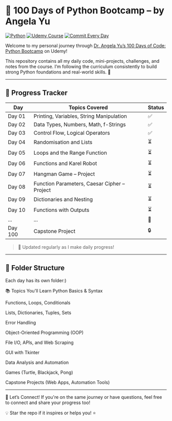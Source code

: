 # 🐍 100 Days of Python Bootcamp – by Angela Yu

[![Python](https://img.shields.io/badge/Python-3.x-blue?logo=python)](https://www.python.org/)
[![Udemy Course](https://img.shields.io/badge/Udemy-Angela%20Yu's%20Bootcamp-purple?logo=Udemy)](https://www.udemy.com/course/100-days-of-code/)
[![Commit Every Day](https://img.shields.io/badge/Commit-Every%20Day-brightgreen?logo=github)](https://github.com/)



Welcome to my personal journey through [Dr. Angela Yu’s 100 Days of Code: Python Bootcamp](https://www.udemy.com/course/100-days-of-code/) on Udemy!

This repository contains all my daily code, mini-projects, challenges, and notes from the course. I’m following the curriculum consistently to build strong Python foundations and real-world skills. 💪

---

## 📅 Progress Tracker

| Day  | Topics Covered                                      | Status |
|------|-----------------------------------------------------|--------|
| Day 01 | Printing, Variables, String Manipulation           | ✅     |
| Day 02 | Data Types, Numbers, Math, f-Strings               | ✅     |
| Day 03 | Control Flow, Logical Operators                    | ✅     |
| Day 04 | Randomisation and Lists                            | ⏳     |
| Day 05 | Loops and the Range Function                       | ⏳     |
| Day 06 | Functions and Karel Robot                          | ⏳     |
| Day 07 | Hangman Game – Project                             | ⏳     |
| Day 08 | Function Parameters, Caesar Cipher – Project       | ⏳     |
| Day 09 | Dictionaries and Nesting                           | ⏳     |
| Day 10 | Functions with Outputs                             | ⏳     |
| ...    | ...                                                 | 🚧     |
| Day 100 | Capstone Project                                   | 🔒     |

> 🔁 Updated regularly as I make daily progress!

---

## 📁 Folder Structure

Each day has its own folder:)

📚 Topics You'll Learn
Python Basics & Syntax

Functions, Loops, Conditionals

Lists, Dictionaries, Tuples, Sets

Error Handling

Object-Oriented Programming (OOP)

File I/O, APIs, and Web Scraping

GUI with Tkinter

Data Analysis and Automation

Games (Turtle, Blackjack, Pong)

Capstone Projects (Web Apps, Automation Tools)

---

🏁 Let’s Connect!
If you're on the same journey or have questions, feel free to connect and share your progress too!

💡 Star the repo if it inspires or helps you! ⭐
